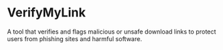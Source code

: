 # VerifyMyLink
A tool that verifies and flags malicious or unsafe download links to protect users from phishing sites and harmful software.
